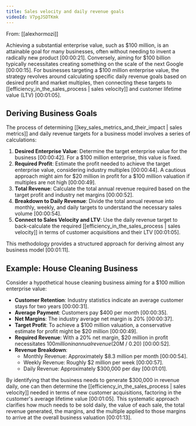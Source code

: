 ```yaml
---
title: Sales velocity and daily revenue goals
videoId: V7pgJSDTKmk
---
```


From: [[alexhormozi]] <br/> 

Achieving a substantial enterprise value, such as $100 million, is an attainable goal for many businesses, often without needing to invent a radically new product <a class="yt-timestamp" data-t="00:00:21">[00:00:21]</a>. Conversely, aiming for $100 billion typically necessitates creating something on the scale of the next Google <a class="yt-timestamp" data-t="00:00:15">[00:00:15]</a>. For businesses targeting a $100 million enterprise value, the strategy revolves around calculating specific daily revenue goals based on desired profit and market multiples, then connecting these targets to [[efficiency_in_the_sales_process | sales velocity]] and customer lifetime value (LTV) <a class="yt-timestamp" data-t="00:01:05">[00:01:05]</a>.

## Deriving Business Goals

The process of determining [[key_sales_metrics_and_their_impact | sales metrics]] and daily revenue targets for a business model involves a series of calculations:

1.  **Desired Enterprise Value**: Determine the target enterprise value for the business <a class="yt-timestamp" data-t="00:00:42">[00:00:42]</a>. For a $100 million enterprise, this value is fixed.
2.  **Required Profit**: Estimate the profit needed to achieve the target enterprise value, considering industry multiples <a class="yt-timestamp" data-t="00:00:44">[00:00:44]</a>. A cautious approach might aim for $20 million in profit for a $100 million valuation if multiples are not high <a class="yt-timestamp" data-t="00:00:49">[00:00:49]</a>.
3.  **Total Revenue**: Calculate the total annual revenue required based on the target profit and industry net margins <a class="yt-timestamp" data-t="00:00:52">[00:00:52]</a>.
4.  **Breakdown to Daily Revenue**: Divide the total annual revenue into monthly, weekly, and daily targets to understand the necessary sales volume <a class="yt-timestamp" data-t="00:00:54">[00:00:54]</a>.
5.  **Connect to Sales Velocity and LTV**: Use the daily revenue target to back-calculate the required [[efficiency_in_the_sales_process | sales velocity]] in terms of customer acquisitions and their LTV <a class="yt-timestamp" data-t="00:01:05">[00:01:05]</a>.

This methodology provides a structured approach for deriving almost any business model <a class="yt-timestamp" data-t="00:01:11">[00:01:11]</a>.

## Example: House Cleaning Business

Consider a hypothetical house cleaning business aiming for a $100 million enterprise value:

*   **Customer Retention**: Industry statistics indicate an average customer stays for two years <a class="yt-timestamp" data-t="00:00:31">[00:00:31]</a>.
*   **Average Payment**: Customers pay $400 per month <a class="yt-timestamp" data-t="00:00:35">[00:00:35]</a>.
*   **Net Margins**: The industry average net margin is 20% <a class="yt-timestamp" data-t="00:00:37">[00:00:37]</a>.
*   **Target Profit**: To achieve a $100 million valuation, a conservative estimate for profit might be $20 million <a class="yt-timestamp" data-t="00:00:49">[00:00:49]</a>.
*   **Required Revenue**: With a 20% net margin, $20 million in profit necessitates $100 million in annual revenue ($20M / 0.20) <a class="yt-timestamp" data-t="00:00:52">[00:00:52]</a>.
*   **Revenue Breakdown**:
    *   Monthly Revenue: Approximately $8.3 million per month <a class="yt-timestamp" data-t="00:00:54">[00:00:54]</a>.
    *   Weekly Revenue: Roughly $2 million per week <a class="yt-timestamp" data-t="00:00:57">[00:00:57]</a>.
    *   Daily Revenue: Approximately $300,000 per day <a class="yt-timestamp" data-t="00:01:01">[00:01:01]</a>.

By identifying that the business needs to generate $300,000 in revenue daily, one can then determine the [[efficiency_in_the_sales_process | sales velocity]] needed in terms of new customer acquisitions, factoring in the customer's average lifetime value <a class="yt-timestamp" data-t="00:01:05">[00:01:05]</a>. This systematic approach clarifies how much needs to be sold daily, the value of each sale, the total revenue generated, the margins, and the multiple applied to those margins to arrive at the overall business valuation <a class="yt-timestamp" data-t="00:01:13">[00:01:13]</a>.